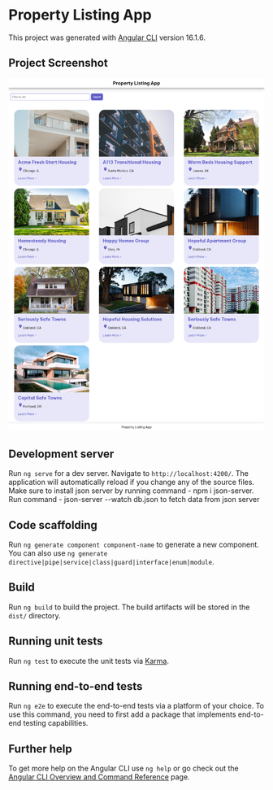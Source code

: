 # Property Listing App

This project was generated with [Angular CLI](https://github.com/angular/angular-cli) version 16.1.6.

## Project Screenshot
![Project Screenshot](https://github.com/RinkuAppstechy/images/blob/main/property_listing.png)
## Development server

Run `ng serve` for a dev server. Navigate to `http://localhost:4200/`. The application will automatically reload if you change any of the source files. Make sure to install json server by running command - npm i json-server. Run command - json-server --watch db.json to fetch data from json server

## Code scaffolding

Run `ng generate component component-name` to generate a new component. You can also use `ng generate directive|pipe|service|class|guard|interface|enum|module`.

## Build

Run `ng build` to build the project. The build artifacts will be stored in the `dist/` directory.

## Running unit tests

Run `ng test` to execute the unit tests via [Karma](https://karma-runner.github.io).

## Running end-to-end tests

Run `ng e2e` to execute the end-to-end tests via a platform of your choice. To use this command, you need to first add a package that implements end-to-end testing capabilities.

## Further help

To get more help on the Angular CLI use `ng help` or go check out the [Angular CLI Overview and Command Reference](https://angular.io/cli) page.
